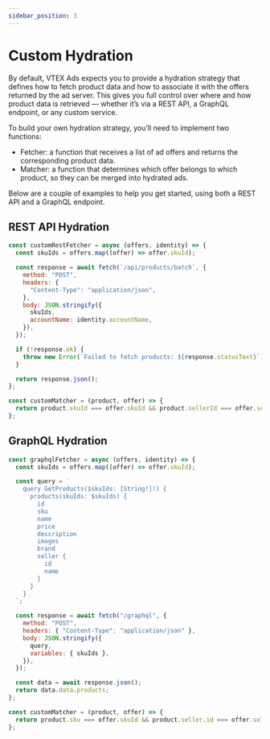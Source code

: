 ```yaml
---
sidebar_position: 3
---
```


# Custom Hydration

By default, VTEX Ads expects you to provide a hydration strategy that defines how to fetch product data and how to associate it with the offers returned by the ad server. This gives you full control over where and how product data is retrieved — whether it’s via a REST API, a GraphQL endpoint, or any custom service.

To build your own hydration strategy, you’ll need to implement two functions:

- Fetcher: a function that receives a list of ad offers and returns the corresponding product data.
- Matcher: a function that determines which offer belongs to which product, so they can be merged into hydrated ads.

Below are a couple of examples to help you get started, using both a REST API and a GraphQL endpoint.

## REST API Hydration

```javascript
const customRestFetcher = async (offers, identity) => {
  const skuIds = offers.map((offer) => offer.skuId);

  const response = await fetch(`/api/products/batch`, {
    method: "POST",
    headers: {
      "Content-Type": "application/json",
    },
    body: JSON.stringify({
      skuIds,
      accountName: identity.accountName,
    }),
  });

  if (!response.ok) {
    throw new Error(`Failed to fetch products: ${response.statusText}`);
  }

  return response.json();
};

const customMatcher = (product, offer) => {
  return product.skuId === offer.skuId && product.sellerId === offer.sellerId;
};
```

## GraphQL Hydration

```javascript
const graphqlFetcher = async (offers, identity) => {
  const skuIds = offers.map((offer) => offer.skuId);

  const query = `
    query GetProducts($skuIds: [String!]!) {
      products(skuIds: $skuIds) {
        id
        sku
        name
        price
        description
        images
        brand
        seller {
          id
          name
        }
      }
    }
  `;

  const response = await fetch("/graphql", {
    method: "POST",
    headers: { "Content-Type": "application/json" },
    body: JSON.stringify({
      query,
      variables: { skuIds },
    }),
  });

  const data = await response.json();
  return data.data.products;
};

const customMatcher = (product, offer) => {
  return product.sku === offer.skuId && product.seller.id === offer.sellerId;
};
```
